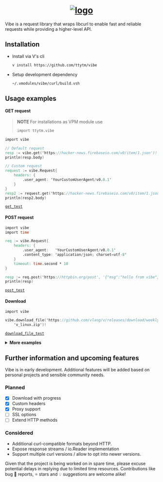 <div align="center">

# [![logo](https://github.com/ttytm/vibe/assets/34311583/b894de5f-cdcd-4002-82ee-29d2c9b4eccd)](https://github.com/ttytm/vibe)

</div>

Vibe is a request library that wraps libcurl to enable fast and reliable requests while providing a
higher-level API.

## Installation

- Install via V's cli

  ```sh
  v install https://github.com/ttytm/vibe
  ```

- Setup development dependency

  ```sh
  ~/.vmodules/vibe/curl/build.vsh
  ```

## Usage examples

#### GET request

> **NOTE**
> For installations as VPM module use
>
> ```v
> import ttytm.vibe
> ```

```v
import vibe

// Default request
resp := vibe.get('https://hacker-news.firebaseio.com/v0/item/1.json')!
println(resp.body)

// Custom request
request := vibe.Request{
	headers: {
		.user_agent: 'YourCustomUserAgent/v0.0.1'
	}
}
resp2 := request.get('https://hacker-news.firebaseio.com/v0/item/1.json')!
println(resp2.body)
```

[`get_test`](https://github.com/ttytm/vibe/blob/main/src/_tests_get_test.v)

#### POST request

```v
import vibe
import time

req := vibe.Request{
	headers: {
		.user_agent:   'YourCustomUserAgent/v0.0.1'
		.content_type: 'application/json; charset=utf-8'
	}
	timeout: time.second * 10
}

resp := req.post('https://httpbin.org/post', '{"msg":"hello from vibe"}')!
println(resp)
```

[`post_test`](https://github.com/ttytm/vibe/blob/main/src/_tests_post_test.v)

#### Download

```v
import vibe

vibe.download_file('https://github.com/vlang/v/releases/download/weekly.2023.23/v_linux.zip',
	'v_linux.zip')!
```

[`download_file_test`](https://github.com/ttytm/vibe/blob/main/src/_tests_download_file_test.v)

<details><summary><b>More examples</b></summary>

<br>

#### GET Slice request

If optimizing speed is of concern when querying pages with large response bodies, and you know you
only need a portion of them, you can perform a `get_slice` request.

```v oksyntax
// Sends a GET request to the specified `url` and returns a slice of the response content.
// Allocation of the received response as a vstring is postponed until the `start` byte position is reached.
// The content is returned as soon as the slice reaches its `max_size` (offset from `start`)
// - `max_size` can be `none` to return the remainder from the start.
pub fn (req Request) get_slice(url string, start usize, max_size ?usize) !Response
```

```v
import vibe
import net.html

resp := vibe.get_slice('https://docs.vosca.dev/advanced-concepts/v-and-c.html', 65_000,
	10_000)!
selector := html.parse(resp.body).get_tags_by_class_name('language-vmod')[0]
println(selector.text())
```

[`get_slice_test`](https://github.com/ttytm/vibe/blob/main/src/_tests_get_slice_test.v)

#### Download with progress

```v oksyntax
// Downloads a document from the specified `url` and saves it to the specified `file_path`.
// `download` must implement a `progress(pos usize, size usize)`, and a `finish()` method.
pub fn (req Request) download_file_with_progress(url string, file_path string, download Download) !Response
```

```v
import vibe
import os

// User-defined struct that implements the `Download` interface.
struct MyStruct {
	foo string
	bar string
}

fn (dl MyStruct) progress(pos u64, size u64) {
	print('\rDownloading... ${f64(pos) / size * 100:.2f}%')
	os.flush()
}

fn (dl MyStruct) finish() {
	println('\nDownload completed.')
}

mut download := MyStruct{}
vibe.download_file_with_progress('https://github.com/vlang/v/releases/download/weekly.2023.23/v_linux.zip',
	'v_linux.zip', mut download)!
```

#### Persistent Cookie

Share cookies between requests / sessions with a curl cookie jar file.

<em>The demo below does not provide real authentication data, for a "full" use-case scenario,
change the payload data and requested URLs to actual addresses that require authentication.</em>

```v
import vibe
import os

cookie_jar := './demo_cookie'

req := vibe.Request{
	headers:    {
		.content_type: 'application/json; charset=utf-8'
	}
	cookie_jar: cookie_jar
}

// Login and save cookies to curl cookie file.
req.post('https://api.yourdomain.com/v1/login', '{"username":"yourname","password":"password"}')!

// Use the `cookie_file` in subsequent sessions to access endpoints that require the authentication above.
req2 := vibe.Request{
	headers:     {
		.content_type: 'application/json; charset=utf-8'
	}
	cookie_file: cookie_jar
}

resp := req2.get('https://api.yourdomain.com/v1/protected_page')!
// ... use resp

// Remove the cookie file or keep it for later usage.
os.rm(cookie_jar)!
```

</details>

## Further information and upcoming features

Vibe is in early development. Additional features will be added based on personal projects and
sensible community needs.

### Planned

- [x] Download with progress
- [x] Custom headers
- [x] Proxy support
- [ ] SSL options
- [ ] Extend HTTP methods

### Considered

- Additional curl-compatible formats beyond HTTP.
- Expose response streams / io.Reader implementation
- Support multiple curl versions / allow to opt into newer versions.

Given that the project is being worked on in spare time, please excuse potential delays in replying
due to limited time resources.
Contributions like bug 🐛 reports, ⭐ stars and 💡 suggestions are welcome alike!
